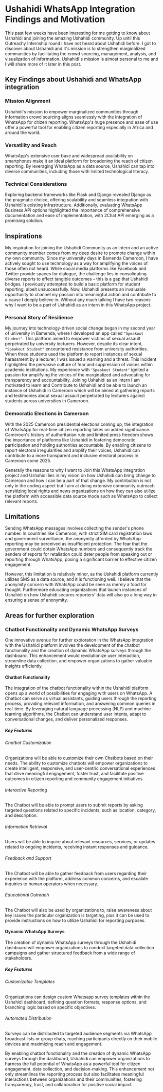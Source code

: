 # Ushahidi WhatsApp Integration Findings and Motivation

This past few weeks have been interesting for me getting to know about Ushahidi and joining the amazing Ushahidi community. Up until this Outreachy Internship round I have 
not heard about Ushahidi before. I got to discover about Ushahidi and it's mission is to strengthen marginalized communities by facilitating the crowd sourcing, management, analysis, and visualization of information. Ushahidi's mission is almost personal to me and I will share more of it later in this post.

## Key Findings about Ushahidi and WhatsApp integration
### Mission Alignment
Ushahidi's mission to empower marginalized communities through information crowd sourcing aligns seamlessly with the integration of WhatsApp for citizen reporting. WhatsApp's huge presence and ease of use offer a powerful tool for enabling citizen reporting especially in Africa and around the world. 
### Versatility and Reach
WhatsApp's extensive user base and widespread availability on smartphones make it an ideal platform for broadening the reach of citizen reporting. By leveraging WhatsApp as a data source, Ushahidi can tap into diverse communities, including those with limited technological literacy.
### Technical Considerations
 Exploring backend frameworks like Flask and Django revealed Django as the pragmatic choice, offering scalability and seamless integration with Ushahidi's existing infrastructure. Additionally, evaluating WhatsApp Business API options highlighted the importance of comprehensive documentation and ease of implementation, with 2Chat API emerging as a promising solution.

## Inspirations
My inspiration for joining the Ushahidi Community as an intern and an active community member comes from my deep desire to promote change within my own community. Since my university days in Bamenda Cameroon, I have actively sought to use technology as a way for amplifying the voices of those often not heard. 
While social media platforms like Facebook and Twitter provide spaces for dialogue, the challenge lies in consolidating diverse reports to effect tangible outcomes – this is a gap that Ushahidi bridges. I previously attempted to build a basic platform for student reporting, albeit unsuccessfully. Now, Ushahidi presents an invaluable opportunity to channel my passion into meaningful action and contribute to a cause I deeply believe in. Without any much talking I have two reasons why I want to be a part of Ushahidi as an intern in this WhatsApp project.

### Personal Story of Resilience
My journey into technology-driven social change began in my second year of university in Bamenda, where I developed an app called ```"Speakout Student"```. This platform aimed to empower victims of sexual assault perpetrated by university lecturers. However, despite its clear intent, ```"Speakout Student"``` encountered resistance from university authorities. When three students used the platform to report instances of sexual harassment by a lecturer, I was issued a warning and a threat. This incident highlighted the pervasive culture of fear and suppression of voices within academic institutions. My experience with ```"Speakout Student"``` ignited a  passion for amplifying the voices of the marginalized and advocating for transparency and accountability.
Joining Ushahidi as an intern I am motivated to learn and Contribute to Ushahidi and be able to launch an instance of Ushahidi in Cameroon which will be aimed at gathering reports and testimonies about sexual assault perpetrated by lecturers against students across universities in Cameroon.

### Democratic Elections in Cameroon
With the 2025 Cameroon presidential elections coming up, the integration of WhatsApp for real-time citizen reporting takes on added significance. Cameroon's history of authoritarian rule and limited press freedom shows the importance of platforms like Ushahidi in fostering democratic participation and holding authorities accountable. By enabling citizens to report electoral irregularities and amplify their voices, Ushahidi can contribute to a more transparent and inclusive electoral process in Cameroon come 2025.

Generally the reasons to why I want to Join this WhatsApp integration project and Ushahidi lies in my vision on how Ushahidi can bring change to Cameroon and how I can be a part of that change. My contribution is not only in the coding aspect but I aim at doing extensive community outreach sensitizing local rights and news organizations on how they can also utilize the platform with accessible data source mode such as WhatsApp to collect relevant reports.

## Limitations
Sending WhatsApp messages involves collecting the sender's phone number. In countries like Cameroon, with strict SIM card registration laws and government surveillance, the anonymity afforded by WhatsApp reporting may be perceived as insufficient protection. The fear that the government could obtain WhatsApp numbers and consequently track the senders of reports for retaliation could deter people from speaking out or reporting through WhatsApp, posing a significant barrier to effective citizen engagement.

However, this limitation is relatively minor, as the Ushahidi platform currently utilizes SMS as a data source, and it is functioning well. I believe that the anonymity concern with WhatsApp could be seen as merely a food for thought. Furthermore educating organizations that launch instances of Ushahidi on how Ushahidi secures reporters' data will also go a long way in ensuring a sense of anonymity.

## Areas for further exploration
### Chatbot Functionality and Dynamic WhatsApp Surveys
One innovative avenue for further exploration in the WhatsApp integration with the Ushahidi platform involves the development of the chatbot functionality and the creation of dynamic WhatsApp surveys through the dashboard. This enhancement would revolutionize user interaction, streamline data collection, and empower organizations to gather valuable insights efficiently.

#### Chatbot Functionality
The integration of the chatbot functionality within the Ushahidi platform opens up a world of possibilities for engaging with users on WhatsApp. A Chatbot can serve as virtual assistants, guiding users through the reporting process, providing relevant information, and answering common queries in real-time. By leveraging natural language processing (NLP) and machine learning algorithms, the Chatbot can understand user intents, adapt to conversational changes, and deliver personalized responses.
##### Key Features
###### Chatbot Customization
Organizations will be able to customize their own Chatbots based on their needs. The ability to customize chatbots will empower organizations to create intelligent, responsive, and user-centric conversational experiences that drive meaningful engagement, foster trust, and facilitate positive outcomes in citizen reporting and community engagement initiatives.
###### Interactive Reporting 
The Chatbot will be able to prompt users to submit reports by asking targeted questions related to specific incidents, such as location, category, and description.
###### Information Retrieval 
Users will be able to inquire about relevant resources, services, or updates related to ongoing incidents, receiving instant responses and guidance.
###### Feedback and Support
The Chatbot will be able to gather feedback from users regarding their experience with the platform, address common concerns, and escalate inquiries to human operators when necessary.
###### Educational Outreach 
The Chatbot will also be used by organizations to, raise awareness about key issues the particular organization is targeting, plus it can be used to provide instructions on how to utilize Ushahidi for reporting purposes.

#### Dynamic WhatsApp Surveys
The creation of dynamic WhatsApp surveys through the Ushahidi dashboard will empower organizations to conduct targeted data collection campaigns and gather structured feedback from a wide range of stakeholders. 
##### Key Features
###### Customizable Templates
Organizations can design custom Whatsapp survey templates within the Ushahidi dashboard, defining question formats, response options, and branching logic based on specific objectives.
###### Automated Distribution
Surveys can be distributed to targeted audience segments via WhatsApp broadcast lists or group chats, reaching participants directly on their mobile devices and maximizing reach and engagement.

By enabling chatbot functionality and the creation of dynamic WhatsApp surveys through the dashboard, Ushahidi can empower organizations to harness the full potential of WhatsApp as a powerful tool for citizen engagement, data collection, and decision-making. This enhancement not only streamlines the reporting process but also facilitates meaningful interactions between organizations and their communities, fostering transparency, trust, and collaboration for positive social impact.
